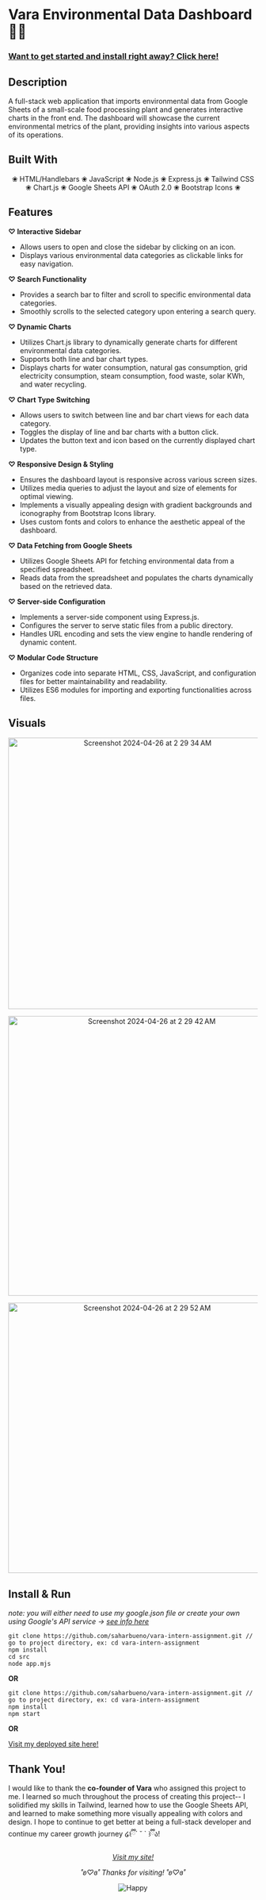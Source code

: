 # Vara Environmental Data Dashboard 🐻🌸

### [Want to get started and install right away? Click here!](#install-run)

## Description
A full-stack web application that imports environmental data from Google Sheets of a small-scale food processing plant and generates interactive charts in the front end. The dashboard will showcase the current environmental metrics of the plant, providing insights into various aspects of its operations.

## Built With
<p align="center">
❀ HTML/Handlebars ❀ JavaScript ❀ Node.js ❀ Express.js ❀ Tailwind CSS ❀ Chart.js ❀ Google Sheets API ❀ OAuth 2.0 ❀ Bootstrap Icons ❀
</p>

## Features
**♡ Interactive Sidebar**
* Allows users to open and close the sidebar by clicking on an icon.
* Displays various environmental data categories as clickable links for easy navigation.

**♡ Search Functionality**
* Provides a search bar to filter and scroll to specific environmental data categories. 
* Smoothly scrolls to the selected category upon entering a search query.

**♡ Dynamic Charts**
* Utilizes Chart.js library to dynamically generate charts for different environmental data categories.
* Supports both line and bar chart types.
* Displays charts for water consumption, natural gas consumption, grid electricity consumption, steam consumption, food waste, solar KWh, and water recycling.

**♡ Chart Type Switching**
* Allows users to switch between line and bar chart views for each data category.
* Toggles the display of line and bar charts with a button click.
* Updates the button text and icon based on the currently displayed chart type.

**♡ Responsive Design & Styling**
* Ensures the dashboard layout is responsive across various screen sizes.
* Utilizes media queries to adjust the layout and size of elements for optimal viewing.
* Implements a visually appealing design with gradient backgrounds and iconography from Bootstrap Icons library.
* Uses custom fonts and colors to enhance the aesthetic appeal of the dashboard.

**♡ Data Fetching from Google Sheets**
* Utilizes Google Sheets API for fetching environmental data from a specified spreadsheet.
* Reads data from the spreadsheet and populates the charts dynamically based on the retrieved data.

**♡ Server-side Configuration**
* Implements a server-side component using Express.js.
* Configures the server to serve static files from a public directory.
* Handles URL encoding and sets the view engine to handle rendering of dynamic content.

**♡ Modular Code Structure**
* Organizes code into separate HTML, CSS, JavaScript, and configuration files for better maintainability and readability.
*  Utilizes ES6 modules for importing and exporting functionalities across files.

## Visuals
<p align="center">
  <img width="547" alt="Screenshot 2024-04-26 at 2 29 34 AM" src="https://github.com/saharbueno/vara-intern-assignment/assets/69322388/658eb260-2167-481a-97cb-2c54b95afe41">
</p>
<p align="center">
  <img width="564" alt="Screenshot 2024-04-26 at 2 29 42 AM" src="https://github.com/saharbueno/vara-intern-assignment/assets/69322388/7195a848-03fa-49e3-b134-f0dc3049f229">
</p>
<p align="center">
  <img width="545" alt="Screenshot 2024-04-26 at 2 29 52 AM" src="https://github.com/saharbueno/vara-intern-assignment/assets/69322388/a1582fc9-d706-4f73-9ecf-27f9996307ab">
</p>

## <a name="install-run">Install & Run</a>

*note: you will either need to use my google.json file or create your own using Google's API service -> [see info here](https://console.cloud.google.com/apis/library)*

```
git clone https://github.com/saharbueno/vara-intern-assignment.git // go to project directory, ex: cd vara-intern-assignment
npm install
cd src
node app.mjs
```

**OR**

```
git clone https://github.com/saharbueno/vara-intern-assignment.git // go to project directory, ex: cd vara-intern-assignment
npm install
npm start
```

**OR**

[Visit my deployed site here!](https://vara-intern-assignment-7b10492b6031.herokuapp.com/)


## Thank You!
I would like to thank the **co-founder of Vara** who assigned this project to me. I learned so much throughout the process of creating this project-- I solidified my skills in Tailwind, learned how to use the Google Sheets API, and learned to make something more visually appealing with colors and design. I hope to continue to get better at being a full-stack developer and continue my career growth journey ໒꒰ྀི´ ˘ ` ꒱ྀིა!</p>

<p align="center">
  <a href="https://vara-intern-assignment-7b10492b6031.herokuapp.com/"><i>Visit my site!</i></a>
</p>

<p align="center">
  <i>˚ʚ♡ɞ˚ Thanks for visiting! ˚ʚ♡ɞ˚</i>
</p>

<p align="center">
  <img src="https://64.media.tumblr.com/af92d08e4b1d6b1299f07bb56cbcdabc/tumblr_nahffyXzlB1tgtx3jo1_1280.gifv" alt="Happy">
</p>
